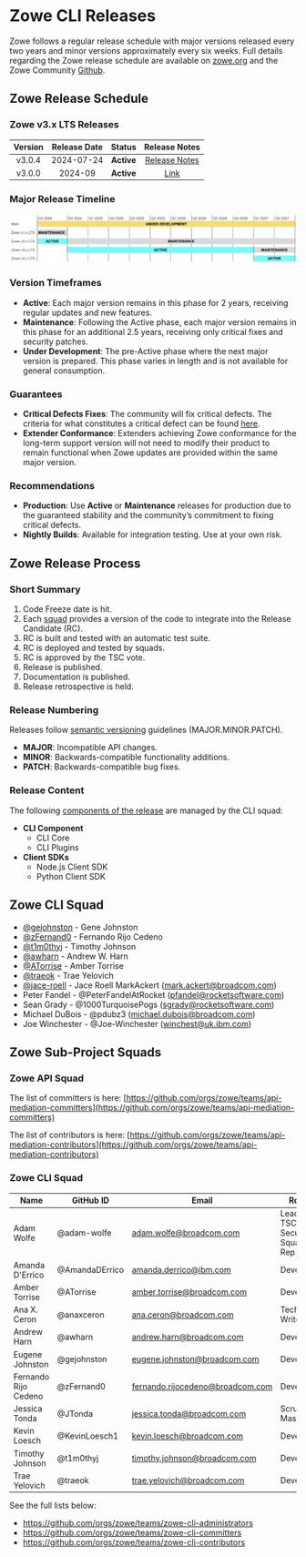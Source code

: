 # Zowe CLI Releases

Zowe follows a regular release schedule with major versions released every two years and minor versions approximately every six weeks. Full details regarding the Zowe release schedule are available on [zowe.org](https://www.zowe.org/download#timeline) and the Zowe Community [Github](https://github.com/zowe/community/blob/master/Technical-Steering-Committee/release.md).

## Zowe Release Schedule

### Zowe v3.x LTS Releases
|  Version | Release Date |  Status    | Release Notes |
|:--------:|:------------:|:----------:|:-------------:|
|  v3.0.4  | 2024-07-24 | **Active** | [Release Notes](https://docs.zowe.org/stable/whats-new/release-notes/v3_0_4) |
|  v3.0.0  | 2024-09      | **Active** | [Link](#)     |

### Major Release Timeline

![Zowe Major Releases](https://raw.githubusercontent.com/zowe/zowe.github.io/master/assets/img/major_releases.webp)

### Version Timeframes

- **Active**: Each major version remains in this phase for 2 years, receiving regular updates and new features.
- **Maintenance**: Following the Active phase, each major version remains in this phase for an additional 2.5 years, receiving only critical fixes and security patches.
- **Under Development**: The pre-Active phase where the next major version is prepared. This phase varies in length and is not available for general consumption.

### Guarantees

- **Critical Defects Fixes**: The community will fix critical defects. The criteria for what constitutes a critical defect can be found [here](https://github.com/zowe/community/blob/master/Technical-Steering-Committee/release.md#active-release).
- **Extender Conformance**: Extenders achieving Zowe conformance for the long-term support version will not need to modify their product to remain functional when Zowe updates are provided within the same major version.

### Recommendations

- **Production**: Use **Active** or **Maintenance** releases for production due to the guaranteed stability and the community’s commitment to fixing critical defects.
- **Nightly Builds**: Available for integration testing. Use at your own risk.

## Zowe Release Process

### Short Summary

1. Code Freeze date is hit.
2. Each [squad](https://github.com/zowe/community/blob/master/Technical-Steering-Committee/squads.md) provides a version of the code to integrate into the Release Candidate (RC).
3. RC is built and tested with an automatic test suite.
4. RC is deployed and tested by squads.
5. RC is approved by the TSC vote.
6. Release is published.
7. Documentation is published.
8. Release retrospective is held.

### Release Numbering

Releases follow [semantic versioning](https://semver.org/) guidelines (MAJOR.MINOR.PATCH).

- **MAJOR**: Incompatible API changes.
- **MINOR**: Backwards-compatible functionality additions.
- **PATCH**: Backwards-compatible bug fixes.

### Release Content

The following [components of the release](https://github.com/zowe/community/blob/master/Technical-Steering-Committee/release.md#release-content) are managed by the CLI squad:

- **CLI Component**
  - CLI Core
  - CLI Plugins
- **Client SDKs**
  - Node.js Client SDK
  - Python Client SDK


## Zowe CLI Squad

- [@gejohnston](https://github.com/gejohnston) - Gene Johnston
- [@zFernand0](https://github.com/zFernand0) - Fernando Rijo Cedeno
- [@t1m0thyj](https://github.com/t1m0thyj) - Timothy Johnson
- [@awharn](https://github.com/awharn) - Andrew W. Harn
- [@ATorrise](https://github.com/ATorrise) - Amber Torrise
- [@traeok](https://github.com/traeok) - Trae Yelovich
- [@jace-roell](https://github.com/jace-roell) - Jace Roell
MarkAckert (mark.ackert@broadcom.com)
- Peter Fandel - @PeterFandelAtRocket (pfandel@rocketsoftware.com)
- Sean Grady - @1000TurquoisePogs (sgrady@rocketsoftware.com)
- Michael DuBois - @pdubz3 (michael.dubois@broadcom.com)
- Joe Winchester - @Joe-Winchester (winchest@uk.ibm.com)

## Zowe Sub-Project Squads

### Zowe API Squad

The list of committers is here: [https://github.com/orgs/zowe/teams/api-mediation-committers](https://github.com/orgs/zowe/teams/api-mediation-committers)

The list of contributors is here: [https://github.com/orgs/zowe/teams/api-mediation-contributors](https://github.com/orgs/zowe/teams/api-mediation-contributors)

### Zowe CLI Squad

| Name | GitHub ID | Email | Roles |
|-|-|-|-|
| Adam Wolfe | @adam-wolfe | adam.wolfe@broadcom.com | Lead, TSC Rep, Security Squad Rep |
| Amanda D'Errico | @AmandaDErrico | amanda.derrico@ibm.com | Developer |
| Amber Torrise | @ATorrise | amber.torrise@broadcom.com | Developer |
| Ana X. Ceron | @anaxceron | ana.ceron@broadcom.com | Tech Writer |
| Andrew Harn | @awharn | andrew.harn@broadcom.com | Developer |
| Eugene Johnston | @gejohnston | eugene.johnston@broadcom.com | Developer |
| Fernando Rijo Cedeno | @zFernand0 | fernando.rijocedeno@broadcom.com | Developer |
| Jessica Tonda | @JTonda | jessica.tonda@broadcom.com | Scrum Master |
| Kevin Loesch | @KevinLoesch1 | kevin.loesch@broadcom.com | Developer |
| Timothy Johnson | @t1m0thyj | timothy.johnson@broadcom.com | Developer |
| Trae Yelovich | @traeok | trae.yelovich@broadcom.com | Developer |

See the full lists below:
- https://github.com/orgs/zowe/teams/zowe-cli-administrators
- https://github.com/orgs/zowe/teams/zowe-cli-committers
- https://github.com/orgs/zowe/teams/zowe-cli-contributors

#